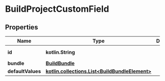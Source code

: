 
# BuildProjectCustomField

## Properties
Name | Type | Description | Notes
------------ | ------------- | ------------- | -------------
**id** | **kotlin.String** |  |  [optional] [readonly]
**bundle** | [**BuildBundle**](BuildBundle.md) |  |  [optional]
**defaultValues** | [**kotlin.collections.List&lt;BuildBundleElement&gt;**](BuildBundleElement.md) |  |  [optional]



